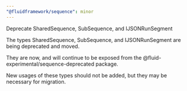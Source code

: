 ```yaml
---
"@fluidframework/sequence": minor
---
```


Deprecate SharedSequence, SubSequence, and IJSONRunSegment

The types SharedSequence, SubSequence, and IJSONRunSegment are being deprecated and moved.

They are now, and will continue to be exposed from the @fluid-experimental/sequence-deprecated package.

New usages of these types should not be added, but they may be necessary for migration.
